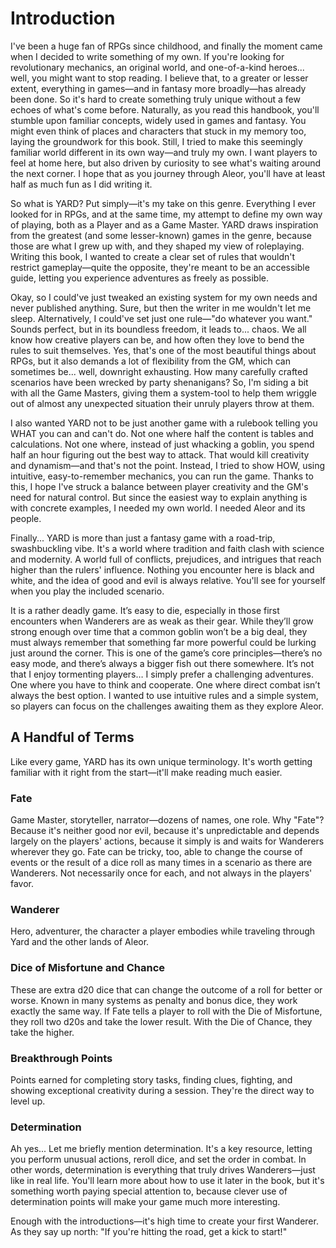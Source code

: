 # Introduction

I've been a huge fan of RPGs since childhood, and finally the moment came when I decided to write something of my own. If you're looking for revolutionary mechanics, an original world, and one-of-a-kind heroes... well, you might want to stop reading. I believe that, to a greater or lesser extent, everything in games—and in fantasy more broadly—has already been done. So it's hard to create something truly unique without a few echoes of what's come before. Naturally, as you read this handbook, you'll stumble upon familiar concepts, widely used in games and fantasy. You might even think of places and characters that stuck in my memory too, laying the groundwork for this book. Still, I tried to make this seemingly familiar world different in its own way—and truly my own. I want players to feel at home here, but also driven by curiosity to see what's waiting around the next corner. I hope that as you journey through Aleor, you'll have at least half as much fun as I did writing it.

So what is YARD?
Put simply—it's my take on this genre. Everything I ever looked for in RPGs, and at the same time, my attempt to define my own way of playing, both as a Player and as a Game Master. YARD draws inspiration from the greatest (and some lesser-known) games in the genre, because those are what I grew up with, and they shaped my view of roleplaying. Writing this book, I wanted to create a clear set of rules that wouldn't restrict gameplay—quite the opposite, they're meant to be an accessible guide, letting you experience adventures as freely as possible.

Okay, so I could've just tweaked an existing system for my own needs and never published anything. Sure, but then the writer in me wouldn't let me sleep. Alternatively, I could've set just one rule—"do whatever you want." Sounds perfect, but in its boundless freedom, it leads to... chaos. We all know how creative players can be, and how often they love to bend the rules to suit themselves. Yes, that's one of the most beautiful things about RPGs, but it also demands a lot of flexibility from the GM, which can sometimes be... well, downright exhausting. How many carefully crafted scenarios have been wrecked by party shenanigans? So, I'm siding a bit with all the Game Masters, giving them a system-tool to help them wriggle out of almost any unexpected situation their unruly players throw at them.

I also wanted YARD not to be just another game with a rulebook telling you WHAT you can and can't do. Not one where half the content is tables and calculations. Not one where, instead of just whacking a goblin, you spend half an hour figuring out the best way to attack. That would kill creativity and dynamism—and that's not the point. Instead, I tried to show HOW, using intuitive, easy-to-remember mechanics, you can run the game. Thanks to this, I hope I've struck a balance between player creativity and the GM's need for natural control. But since the easiest way to explain anything is with concrete examples, I needed my own world. I needed Aleor and its people.

Finally... YARD is more than just a fantasy game with a road-trip, swashbuckling vibe. It's a world where tradition and faith clash with science and modernity. A world full of conflicts, prejudices, and intrigues that reach higher than the rulers' influence. Nothing you encounter here is black and white, and the idea of good and evil is always relative. You'll see for yourself when you play the included scenario.

It is a rather deadly game. It’s easy to die, especially in those first encounters when Wanderers are as weak as their gear. While they’ll grow strong enough over time that a common goblin won’t be a big deal, they must always remember that something far more powerful could be lurking just around the corner. This is one of the game’s core principles—there’s no easy mode, and there’s always a bigger fish out there somewhere. It’s not that I enjoy tormenting players… I simply prefer a challenging adventures. One where you have to think and cooperate. One where direct combat isn’t always the best option. I wanted to use intuitive rules and a simple system, so players can focus on the challenges awaiting them as they explore Aleor.

## A Handful of Terms

Like every game, YARD has its own unique terminology. It's worth getting familiar with it right from the start—it'll make reading much easier.

### Fate

Game Master, storyteller, narrator—dozens of names, one role. Why "Fate"? Because it's neither good nor evil, because it's unpredictable and depends largely on the players' actions, because it simply is and waits for Wanderers wherever they go. Fate can be tricky, too, able to change the course of events or the result of a dice roll as many times in a scenario as there are Wanderers. Not necessarily once for each, and not always in the players' favor.

### Wanderer

Hero, adventurer, the character a player embodies while traveling through Yard and the other lands of Aleor.

### Dice of Misfortune and Chance

These are extra d20 dice that can change the outcome of a roll for better or worse. Known in many systems as penalty and bonus dice, they work exactly the same way. If Fate tells a player to roll with the Die of Misfortune, they roll two d20s and take the lower result. With the Die of Chance, they take the higher.

### Breakthrough Points

Points earned for completing story tasks, finding clues, fighting, and showing exceptional creativity during a session. They're the direct way to level up.

### Determination

Ah yes... Let me briefly mention determination. It's a key resource, letting you perform unusual actions, reroll dice, and set the order in combat. In other words, determination is everything that truly drives Wanderers—just like in real life. You'll learn more about how to use it later in the book, but it's something worth paying special attention to, because clever use of determination points will make your game much more interesting.

Enough with the introductions—it's high time to create your first Wanderer. As they say up north: "If you're hitting the road, get a kick to start!"
